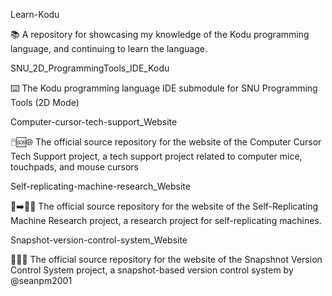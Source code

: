 
Learn-Kodu

📚️ A repository for showcasing my knowledge of the Kodu programming language, and continuing to learn the language. 

SNU_2D_ProgrammingTools_IDE_Kodu

⌨️ The Kodu programming language IDE submodule for SNU Programming Tools (2D Mode)

Computer-cursor-tech-support_Website

🖱️🆘️🌐️ The official source repository for the website of the Computer Cursor Tech Support project, a tech support project related to computer mice, touchpads, and mouse cursors

Self-replicating-machine-research_Website

🤖️➡️🤖️🌐️ The official source repository for the website of the Self-Replicating Machine Research project, a research project for self-replicating machines.

Snapshot-version-control-system_Website

📄️🆚️🌐️ The official source repository for the website of the Snapshnot Version Control System project, a snapshot-based version control system by @seanpm2001

